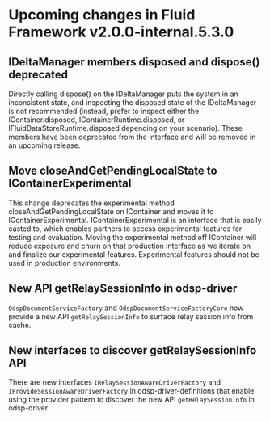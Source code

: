 <!-- THIS IS AN AUTOGENERATED FILE. DO NOT EDIT THIS FILE DIRECTLY. -->

# Upcoming changes in Fluid Framework v2.0.0-internal.5.3.0

## IDeltaManager members disposed and dispose() deprecated

Directly calling dispose() on the IDeltaManager puts the system in an inconsistent state, and inspecting the disposed state of the IDeltaManager is not recommended (instead, prefer to inspect either the IContainer.disposed, IContainerRuntime.disposed, or IFluidDataStoreRuntime.disposed depending on your scenario). These members have been deprecated from the interface and will be removed in an upcoming release.

## Move closeAndGetPendingLocalState to IContainerExperimental

This change deprecates the experimental method closeAndGetPendingLocalState on IContainer and moves it to IContainerExperimental. IContainerExperimental is an interface that is easily casted to, which enables partners to access experimental features for testing and evaluation. Moving the experimental method off IContainer will reduce exposure and churn on that production interface as we iterate on and finalize our experimental features. Experimental features should not be used in production environments.

## New API getRelaySessionInfo in odsp-driver

`OdspDocumentServiceFactory` and `OdspDocumentServiceFactoryCore` now provide a new API `getRelaySessionInfo` to surface relay session info from cache.

## New interfaces to discover getRelaySessionInfo API

There are new interfaces `IRelaySessionAwareDriverFactory` and `IProvideSessionAwareDriverFactory` in odsp-driver-definitions that enable using the provider pattern to discover the new API `getRelaySessionInfo` in odsp-driver.
